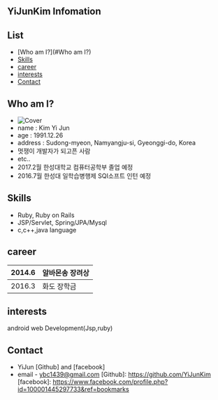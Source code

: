 ## YiJunKim Infomation

## List 

* [Who am I?](#Who am I?)
* [Skills](#Skills)
* [career](#career)
* [interests](#interest)
* [Contact](#Contact)

## <a name="Who am I?"></a>Who am I?
* ![Cover](http://i.imgur.com/O7FA0du.jpg?2)
* name : Kim Yi Jun
* age : 1991.12.26
* address : Sudong-myeon, Namyangju-si, Gyeonggi-do, Korea
* 멋쟁이 개발자가 되고픈 사람
* etc..
 * 2017.2월 한성대학교 컴퓨터공학부 졸업 예정
 * 2016.7월 한성대 일학습병행제 SQI소프트 인턴 예정

## <a name="Skills"></a>Skills

* Ruby, Ruby on Rails
* JSP/Servlet, Spring/JPA/Mysql
* c,c++,java language


## <a name="career"></a>career
| 2014.6        | 알바몬송 장려상 |
| ------------- | ------------- |
| 2016.3        |   화도 장학금   |



## <a name="interest"></a>interests
android 
web Development(Jsp,ruby)



## <a name="Contact"></a>Contact
* YiJun [Github] and [facebook]
* email - ybc1439@gmail.com
[Github]: https://github.com/YiJunKim
[facebook]: https://www.facebook.com/profile.php?id=100001445297733&ref=bookmarks
